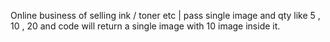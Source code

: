 Online business of selling ink / toner etc | pass single image and qty like 5 , 10 , 20 and code will return a single image with 10 image inside it.